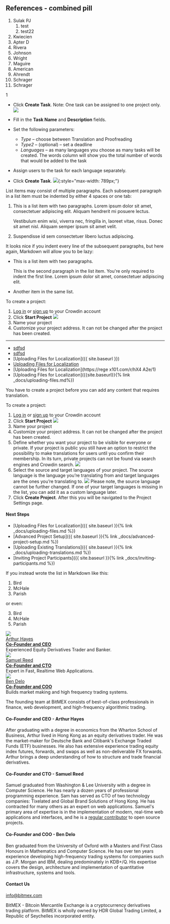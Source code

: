 ## References - combined pill

1. Sulak PJ
    1. test
    2. test22
2. Kwiecien
3. Apter D
4. Rivera 
5. Johnson
6. Wright 
7. Maguire
8. American
9. Ahrendt 
10. Schrager
11. Schrager


1

* Click **Create Task**. Note: One task can be assigned to one project only.
![]({{site.url}}/assets/docs/tasks_create_button.png)
* Fill in the **Task Name** and **Description** fields.
* Set the following parameters:
  - *Type* – choose between Translation and Proofreading
  - *Type2* – (optional) – set a deadline
  - *Languages* – as many languages you choose as many tasks will be created. The words column will show you the total number of words that would be added to the task

* Assign users to the task for each language separately.
* Click **Create Task**.
![]({{site.url}}/assets/docs/tasks_submit.png){:style="max-width: 789px;"}




List items may consist of multiple paragraphs. Each subsequent paragraph in a list item must be indented by either 4 spaces or one tab:
1.  This is a list item with two paragraphs. Lorem ipsum dolor
    sit amet, consectetuer adipiscing elit. Aliquam hendrerit
    mi posuere lectus.

    Vestibulum enim wisi, viverra nec, fringilla in, laoreet
    vitae, risus. Donec sit amet nisl. Aliquam semper ipsum
    sit amet velit.

2.  Suspendisse id sem consectetuer libero luctus adipiscing.

It looks nice if you indent every line of the subsequent paragraphs, but here again, Markdown will allow you to be lazy:
*   This is a list item with two paragraphs.

    This is the second paragraph in the list item. You're
only required to indent the first line. Lorem ipsum dolor
sit amet, consectetuer adipiscing elit.

*   Another item in the same list.



To create a project:
1.   [Log in][] or [sign up][] to your Crowdin account
2.   Click **Start Project**
![]({{site.url}}/assets/docs/start_project.png)
3.   Name your project
4.   Customize your project address. It can not be changed after the project has been created.

---

[Log in]: {{site.parentsite}}/login
[sign up]: {{site.parentsite}}/signup


* [sdfsd]({{site.url}}/assets/docs/start_project.png)
* [sdfsd]({{site.url}}/assets/docs/start_project.png)
* [Uploading Files for Localization]({{ site.baseurl }})
* [Uploading Files for Localization]({{site.baseurl}})
* [Uploading Files for Localization](https://rege x101.com/r/hX4 A2e/1)
* [Uploading Files for Localization]({{site.baseurl}}{% link _docs/uploading-files.md%})


You have to create a project before you can add any content that requires translation.

To create a project:
1.  [Log in][] or [sign up][] to your Crowdin account
2.  Click **Start Project**
![]({{site.url}}/assets/docs/start_project.png)
3.  Name your project
4.  Customize your project address. It can not be changed after the project has been created.
5.  Define whether you want your project to be visible for everyone or private. If your project is public you still have an option to restrict the possibility to make translations for users until you confirm their membership. In its turn, private projects can not be found via search engines and Crowdin search.
![]({{site.url}}/assets/docs/project_visibility.png)
6.  Select the source and target languages of your project. The source language is the language you’re translating from and target languages are the ones you’re translating to.
![]({{site.url}}/assets/docs/project_langauges.png)
Please note, the source language cannot be further changed. If one of your target languages is missing in the list, you can add it as a custom language later.
7.  Click **Create Project**. After this you will be navigated to the Project Settings page.

#### Next Steps
-   [Uploading Files for Localization]({{ site.baseurl }}{% link _docs/uploading-files.md %})
-   [Advanced Project Setup]({{ site.baseurl }}{% link _docs/advanced-project-setup.md %})
-   [Uploading Existing Translations]({{ site.baseurl }}{% link _docs/uploading-translations.md %})
-   [Inviting Project Participants]({{ site.baseurl }}{% link _docs/inviting-participants.md %})

If you instead wrote the list in Markdown like this:

1.  Bird
1.  McHale
1.  Parish

or even:

3. Bird
1. McHale
8. Parish


<div class="founders row">
  <div class="founder-outer col-md-4 col-xs-12">
    <img src="/img/static/arthur-photo.jpg" />
    <div class="name"><a href="https://www.linkedin.com/profile/view?id=6955113">Arthur Hayes</a></div>
    <div class="well">
      <b><u>Co-Founder and CEO</b></u><br />
      Experienced Equity Derivatives Trader and Banker.
    </div>
  </div>

  <div class="founder-outer col-md-4 col-xs-12">
    <img src="/img/static/sam-photo.jpg" />
    <div class="name"><a href="https://www.linkedin.com/profile/view?id=161504866">Samuel Reed</a></div>
    <div class="well">
      <b><u>Co-Founder and CTO</b></u><br />
      Expert in Fast, Realtime Web Applications.
    </div>
  </div>

  <div class="founder-outer col-md-4 col-xs-12">
    <img src="/img/static/ben-photo.jpg" />
    <div class="name"><a href="https://hk.linkedin.com/in/bendelo">Ben Delo</a></div>
    <div class="well">
      <b><u>Co-Founder and COO</b></u><br />
      Builds market making and high frequency trading systems.
    </div>
  </div>
</div>

The founding team at BitMEX consists of best-of-class professionals in finance, web development, and high-frequency
algorithmic trading.

#### Co-Founder and CEO - Arthur Hayes

After graduating with a degree in economics from the Wharton School of Business, Arthur lived in Hong Kong as
an equity derivatives trader. He was the market-maker for Deutsche Bank and Citibank's Exchange Traded Funds (ETF)
businesses. He also has extensive experience trading equity index futures, forwards, and swaps as well as
non-deliverable FX forwards. Arthur brings a deep understanding of how to structure and trade financial derivatives.

#### Co-Founder and CTO - Samuel Reed

Samuel graduated from Washington & Lee University with a degree in Computer Science. He has nearly a dozen years of
professional programming experience. Sam has served as CTO of two technology companies: Tixelated and Global Brand
Solutions of Hong Kong. He has contracted for many others as an expert on web applications. Samuel's primary area of
expertise is in the implementation of modern, real-time web applications and interfaces, and he is a
[regular contributor](https://www.github.com/STRML) to open source projects.

#### Co-Founder and COO - Ben Delo

Ben graduated from the University of Oxford with a Masters and First Class Honours in Mathematics and Computer Science. He has over ten years experience developing high-frequency trading systems for companies such as J.P. Morgan and IBM, dealing predominately in KDB+/Q. His expertise covers the design, architecture and implementation of quantitative infrastructure, systems and tools.


#### Contact Us

[info@bitmex.com](mailto:info@bitmex.com)

BitMEX - Bitcoin Mercantile Exchange is a cryptocurrency derivatives trading platform. BitMEX is wholly owned by HDR Global Trading Limited, a Republic of Seychelles incorporated entity.


